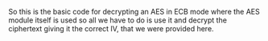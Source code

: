 So this is the basic code for decrypting an AES in ECB mode where the AES module itself is used so all we have to do is use it and decrypt the ciphertext giving it the correct IV, that we were provided here.
